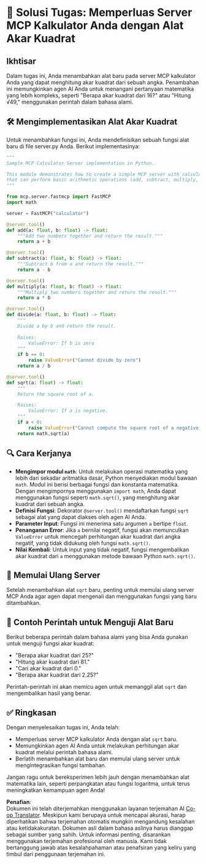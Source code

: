 <!--
CO_OP_TRANSLATOR_METADATA:
{
  "original_hash": "e9490aedc71f99bc774af57b207a7adb",
  "translation_date": "2025-07-13T21:53:59+00:00",
  "source_file": "03-GettingStarted/07-aitk/solution/README.md",
  "language_code": "id"
}
-->
# 📘 Solusi Tugas: Memperluas Server MCP Kalkulator Anda dengan Alat Akar Kuadrat

## Ikhtisar
Dalam tugas ini, Anda menambahkan alat baru pada server MCP kalkulator Anda yang dapat menghitung akar kuadrat dari sebuah angka. Penambahan ini memungkinkan agen AI Anda untuk menangani pertanyaan matematika yang lebih kompleks, seperti "Berapa akar kuadrat dari 16?" atau "Hitung √49," menggunakan perintah dalam bahasa alami.

## 🛠️ Mengimplementasikan Alat Akar Kuadrat
Untuk menambahkan fungsi ini, Anda mendefinisikan sebuah fungsi alat baru di file server.py Anda. Berikut implementasinya:

```python
"""
Sample MCP Calculator Server implementation in Python.

This module demonstrates how to create a simple MCP server with calculator tools
that can perform basic arithmetic operations (add, subtract, multiply, divide).
"""

from mcp.server.fastmcp import FastMCP
import math

server = FastMCP("calculator")

@server.tool()
def add(a: float, b: float) -> float:
    """Add two numbers together and return the result."""
    return a + b

@server.tool()
def subtract(a: float, b: float) -> float:
    """Subtract b from a and return the result."""
    return a - b

@server.tool()
def multiply(a: float, b: float) -> float:
    """Multiply two numbers together and return the result."""
    return a * b

@server.tool()
def divide(a: float, b: float) -> float:
    """
    Divide a by b and return the result.
    
    Raises:
        ValueError: If b is zero
    """
    if b == 0:
        raise ValueError("Cannot divide by zero")
    return a / b

@server.tool()
def sqrt(a: float) -> float:
    """
    Return the square root of a.

    Raises:
        ValueError: If a is negative.
    """
    if a < 0:
        raise ValueError("Cannot compute the square root of a negative number.")
    return math.sqrt(a)
```

## 🔍 Cara Kerjanya

- **Mengimpor modul `math`**: Untuk melakukan operasi matematika yang lebih dari sekadar aritmatika dasar, Python menyediakan modul bawaan `math`. Modul ini berisi berbagai fungsi dan konstanta matematika. Dengan mengimpornya menggunakan `import math`, Anda dapat menggunakan fungsi seperti `math.sqrt()`, yang menghitung akar kuadrat dari sebuah angka.
- **Definisi Fungsi**: Dekorator `@server.tool()` mendaftarkan fungsi `sqrt` sebagai alat yang dapat diakses oleh agen AI Anda.
- **Parameter Input**: Fungsi ini menerima satu argumen `a` bertipe `float`.
- **Penanganan Error**: Jika `a` bernilai negatif, fungsi akan memunculkan `ValueError` untuk mencegah perhitungan akar kuadrat dari angka negatif, yang tidak didukung oleh fungsi `math.sqrt()`.
- **Nilai Kembali**: Untuk input yang tidak negatif, fungsi mengembalikan akar kuadrat dari `a` menggunakan metode bawaan Python `math.sqrt()`.

## 🔄 Memulai Ulang Server
Setelah menambahkan alat `sqrt` baru, penting untuk memulai ulang server MCP Anda agar agen dapat mengenali dan menggunakan fungsi yang baru ditambahkan.

## 💬 Contoh Perintah untuk Menguji Alat Baru
Berikut beberapa perintah dalam bahasa alami yang bisa Anda gunakan untuk menguji fungsi akar kuadrat:

- "Berapa akar kuadrat dari 25?"
- "Hitung akar kuadrat dari 81."
- "Cari akar kuadrat dari 0."
- "Berapa akar kuadrat dari 2.25?"

Perintah-perintah ini akan memicu agen untuk memanggil alat `sqrt` dan mengembalikan hasil yang benar.

## ✅ Ringkasan
Dengan menyelesaikan tugas ini, Anda telah:

- Memperluas server MCP kalkulator Anda dengan alat `sqrt` baru.
- Memungkinkan agen AI Anda untuk melakukan perhitungan akar kuadrat melalui perintah bahasa alami.
- Berlatih menambahkan alat baru dan memulai ulang server untuk mengintegrasikan fungsi tambahan.

Jangan ragu untuk bereksperimen lebih jauh dengan menambahkan alat matematika lain, seperti perpangkatan atau fungsi logaritma, untuk terus meningkatkan kemampuan agen Anda!

**Penafian**:  
Dokumen ini telah diterjemahkan menggunakan layanan terjemahan AI [Co-op Translator](https://github.com/Azure/co-op-translator). Meskipun kami berupaya untuk mencapai akurasi, harap diperhatikan bahwa terjemahan otomatis mungkin mengandung kesalahan atau ketidakakuratan. Dokumen asli dalam bahasa aslinya harus dianggap sebagai sumber yang sahih. Untuk informasi penting, disarankan menggunakan terjemahan profesional oleh manusia. Kami tidak bertanggung jawab atas kesalahpahaman atau penafsiran yang keliru yang timbul dari penggunaan terjemahan ini.